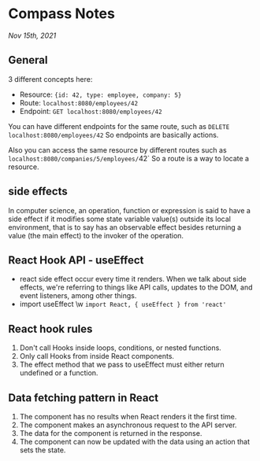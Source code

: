 # Compass Notes
*Nov 15th, 2021*
## General
3 different concepts here:

  * Resource: `{id: 42, type: employee, company: 5}`
  * Route: `localhost:8080/employees/42`
  * Endpoint: `GET localhost:8080/employees/42`

You can have different endpoints for the same route, such as `DELETE localhost:8080/employees/42` So endpoints are basically actions.

Also you can access the same resource by different routes such as `localhost:8080/companies/5/employees/`42` So a route is a way to locate a resource.
## side effects
In computer science, an operation, function or expression is said to have a side effect if it modifies some state variable value(s) outside its local environment, that is to say has an observable effect besides returning a value (the main effect) to the invoker of the operation.
## React Hook API - useEffect
  * react side effect occur every time it renders. When we talk about side effects, we're referring to things like API calls, updates to the DOM, and event listeners, among other things.
  * import useEffect \w `import React, { useEffect } from 'react'`
## React hook rules
  1. Don't call Hooks inside loops, conditions, or nested functions.
  2. Only call Hooks from inside React components.
  3. The effect method that we pass to useEffect must either return undefined or a function.
## Data fetching pattern in React
  1. The component has no results when React renders it the first time.
  2. The component makes an asynchronous request to the API server.
  3. The data for the component is returned in the response.
  4. The component can now be updated with the data using an action that sets the state.